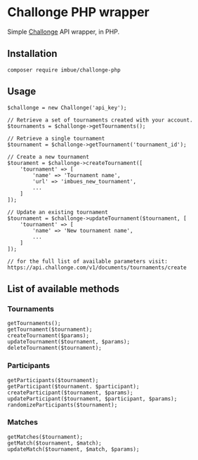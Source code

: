 # Challonge PHP wrapper

Simple [Challonge](https://api.challonge.com/v1) API wrapper, in PHP.

## Installation

```
composer require imbue/challonge-php
```

## Usage

```
$challonge = new Challonge('api_key');
```

```
// Retrieve a set of tournaments created with your account.
$tournaments = $challonge->getTournaments();

// Retrieve a single tournament
$tournament = $challonge->getTournament('tournament_id');
```

```
// Create a new tournament
$tourament = $challonge->createTournament([
    'tournament' => [
        'name' => 'Tournament name',
        'url' => 'imbues_new_tournament',
        ...
    ]
]);

// Update an existing tournament
$tournament = $challonge->updateTournament($tournament, [
    'tournament' => [
        'name' => 'New tournament name',
        ...
    ]
]);

// for the full list of available parameters visit: https://api.challonge.com/v1/documents/tournaments/create
```

## List of available methods

### Tournaments
```
getTournaments();
getTournament($tournament);
createTournament($params);
updateTournament($tournament, $params);
deleteTournament($tournament);
```

### Participants
```
getParticipants($tournament);
getParticipant($tournament. $participant);
createParticipant($tournament, $params);
updateParticipant($tournament, $participant, $params);
randomizeParticipants($tournament);
```

### Matches
```
getMatches($tournament);
getMatch($tournament, $match);
updateMatch($tournament, $match, $params);
```